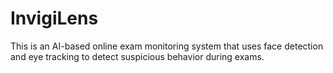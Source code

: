 # InvigiLens
This is an AI-based online exam monitoring system that uses face detection and eye tracking to detect suspicious behavior during exams. 
